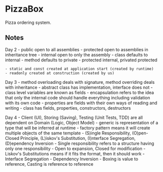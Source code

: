 # PizzaBox
Pizza ordering system.

## Notes

Day 2
    - public open to all assemblies
    - protected open to assemblies in inheritance tree
    - internal open to only the assembly
    - class defaults to internal
    - method defaults to private
    - protected internal, privated protected

    - static and const created at application start (created by runtime)
    - readonly created at construction (created by us)

Day 3
    - method overloading deals with signature, method overriding deals with inheritance
    - abstract class has implementation, interface does not
    - class level variables are known as fields
    - encapsulation refers to the idea that only the internal code should handle everything including validation with its own code
    - properties are fields with their own ways of reading and writing
    - class has fields, properties, constructors, destructors

Day 4
    - Client (UI), Storing (Saving), Testing (Unit Tests, TDD) are all dependent on Domain (Logic, Object Model)
    - generic is representation of a type that will be inferred at runtime
    - factory pattern means it will create multiple objects of the same template
    - (S)ingle Responsibility, (O)pen-Closed Principle, (L)iskov's Substitution, (I)nterface Segregation, (D)ependency Inversion
        - Single responsibility refers to a structure having only one responsibility
        - Open to expansion, Closed for modification
        - Liskov's Substitutions means if it fits the format, then it should work
        - Interface Segregation 
        - Dependency Inversion
        - Boxing is value to reference, Casting is reference to reference